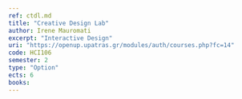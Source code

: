 ```yaml
---
ref: ctdl.md
title: "Creative Design Lab"
author: Irene Mauromati
excerpt: "Interactive Design"
uri: "https://openup.upatras.gr/modules/auth/courses.php?fc=14"
code: HCI106
semester: 2
type: "Option"
ects: 6
books: 
---
```

